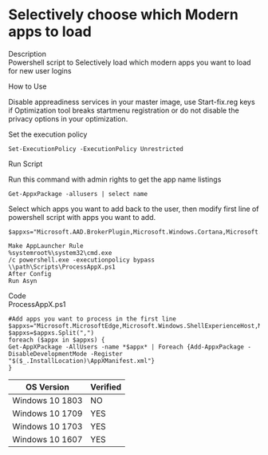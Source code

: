 # Selectively choose which Modern apps to load

Description <br>
Powershell script to Selectively load which modern apps you want to load for new user logins<br>

How to Use<br>

Disable appreadiness services in your master image, use Start-fix.reg keys if Optimization tool breaks startmenu registration or do not disable the privacy options in your optimization.<br>

Set the execution policy<br>

```
Set-ExecutionPolicy -ExecutionPolicy Unrestricted
```
Run Script<br>

Run this command with admin rights to get the app name listings

````
Get-AppxPackage -allusers | select name
````

Select which apps you want to add back to the user, then modify first line of powershell script with apps you want to add.

````
$appxs="Microsoft.AAD.BrokerPlugin,Microsoft.Windows.Cortana,Microsoft.Windows.ShellExperienceHost,Microsoft.Windows.StartMenuExperienceHost,microsoft.accountscontrol"
````

````
Make AppLauncher Rule
%systemroot%\system32\cmd.exe 
/c powershell.exe -executionpolicy bypass \\path\Scripts\ProcessAppX.ps1
After Config
Run Asyn
````


Code <br>
ProcessAppX.ps1<br>
````
#Add apps you want to process in the first line
$appxs="Microsoft.MicrosoftEdge,Microsoft.Windows.ShellExperienceHost,Microsoft.Windows.Cortana,windows.immersivecontrolpanel"
$appxs=$appxs.Split(",")
foreach ($appx in $appxs) {
Get-AppXPackage -AllUsers -name *$appx* | Foreach {Add-AppxPackage -DisableDevelopmentMode -Register "$($_.InstallLocation)\AppXManifest.xml"}
}

````



| OS Version  | Verified |
| ------------- | ------------- |
|Windows 10 1803 | NO |
|Windows 10 1709 | YES |
|Windows 10 1703 | YES |
|Windows 10 1607 | YES |
